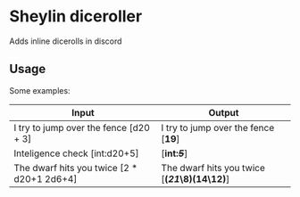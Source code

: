 # Sheylin diceroller

Adds inline dicerolls in discord 

## Usage
Some examples:

| Input                                      | Output                                             |
|--------------------------------------------|----------------------------------------------------|
| I try to jump over the fence [d20 + 3]     | I try to jump over the fence [**19**]              | 
| Inteligence check [int:d20+5]              | [**int:~~_5_~~**]                                  | 
| The dwarf hits you twice [2 * d20+1 2d6+4] | The dwarf hits you twice [**(__*21*__\8)(14\12)**] | 
